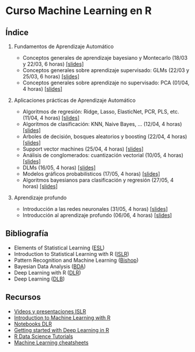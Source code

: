 # Curso Machine Learning en R

## Índice

 1. Fundamentos de Aprendizaje Automático
    * Conceptos generales de aprendizaje bayesiano y Montecarlo (18/03 y 22/03, 6 horas) [[slides]](./slides/01-bayes.pdf)
    * Conceptos generales sobre aprendizaje supervisado: GLMs (22/03 y 25/03, 6 horas) [[slides]](./Rmd/02-supervised/02-supervised.html)
    * Conceptos generales sobre aprendizaje no supervisado: PCA (01/04, 4 horas) [[slides]](./Rmd/03-unsupervised/03-unsupervised.html)

 2. Aplicaciones prácticas de Aprendizaje Automático
    * Algoritmos de regresión: Ridge, Lasso, ElasticNet, PCR, PLS, etc. (11/04, 4 horas) [[slides]](./Rmd/04-regression/04-regression.html)
    * Algoritmos de clasificación: KNN, Naive Bayes, ... (12/04, 4 horas) [[slides]](./Rmd/05-classification/05-classification.html)
    * Arboles de decisión, bosques aleatorios y boosting (22/04, 4 horas) [[slides]](./Rmd/06-trees/06-trees.html)
    * Support vector machines (25/04, 4 horas) [[slides]](./Rmd/07-svm/07-svm.html)
    * Análisis de conglomerados: cuantización vectorial (10/05, 4 horas) [[slides]](./Rmd/08-clustering/08-clustering.html)
    * DLMs (16/05, 4 horas) [[slides]](./slides/09-dlms.pdf)
    * Modelos gráficos probabilísticos (17/05, 4 horas) [[slides]](./Rmd/10-pgms/10-pgms.html)
    * Algoritmos bayesianos para clasificación y regresión (27/05, 4 horas) [[slides]](./Rmd/11-bayes/11-bayes.html)


 3. Aprendizaje profundo
    * Introducción a las redes neuronales (31/05, 4 horas) [[slides]](./Rmd/12-nn/12-nn.html)
    * Introducción al aprendizaje profundo (06/06, 4 horas) [[slides]](./Rmd/13-deep/13-deep.html)

## Bibliografía

 * Elements of Statistical Learning ([ESL](https://web.stanford.edu/~hastie/ElemStatLearn/))
 * Introduction to Statistical Learning with R ([ISLR](http://www-bcf.usc.edu/~gareth/ISL/))
 * Pattern Recognition and Machine Learning ([Bishop](https://www.microsoft.com/en-us/research/uploads/prod/2006/01/Bishop-Pattern-Recognition-and-Machine-Learning-2006.pdf))
 * Bayesian Data Analysis ([BDA](http://www.stat.columbia.edu/~gelman/book/))
 * Deep Learning with R ([DLR](https://www.manning.com/books/deep-learning-with-r))
 * Deep Learning ([DLB](https://www.deeplearningbook.org/))

## Recursos
  * [Videos y presentaciones ISLR](https://www.r-bloggers.com/in-depth-introduction-to-machine-learning-in-15-hours-of-expert-videos/)
  * [Introduction to Machine Learning with R](https://shirinsplayground.netlify.com/2018/06/intro_to_ml_workshop_heidelberg/)
  * [Notebooks DLR](https://github.com/jjallaire/deep-learning-with-r-notebooks)
  * [Getting started with Deep Learning in R](https://blog.rstudio.com/2018/09/12/getting-started-with-deep-learning-in-r/)
  * [R Data Science Tutorials](https://github.com/ujjwalkarn/DataScienceR)
  * [Machine Learning cheatsheets](https://stanford.edu/~shervine/teaching/cs-229/)
